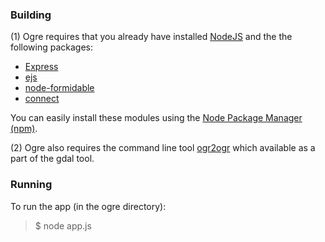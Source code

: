 ### Building

(1) Ogre requires that you already have installed [NodeJS](http://nodejs.org) and the the following packages:

- [Express](http://expressjs.com)
- [ejs](http://github.com/visionmedia/ejs)
- [node-formidable](http://github.com/felixge/node-formidable)
- [connect](http://github.com/senchalabs/connect)

You can easily install these modules using the [Node Package Manager (npm)](http://github.com/isaacs/npm).

(2) Ogre also requires the command line tool [ogr2ogr](http://trac.osgeo.org/gdal/wiki/DownloadingGdalBinaries) which available as a part of the gdal tool.

### Running

To run the app (in the ogre directory):

> $ node app.js
